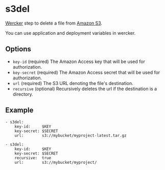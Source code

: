 # s3del

[Wercker] step to delete a file from [Amazon S3].

You can use application and deployment variables in wercker.

## Options

* `key-id` (required) The Amazon Access key that will be used for authorization.
* `key-secret` (required) The Amazon Access secret that will be used for authorization.
* `url` (required) The S3 URL denoting the file's destination.
* `recursive` (optional) Recursively deletes the url if the destination is a directory.

## Example

    - s3del:
        key-id:     $KEY
        key-secret: $SECRET
        url:        s3://mybucket/myproject-latest.tar.gz

    - s3del:
        key-id:     $KEY
        key-secret: $SECRET
        recursive:  true
        url:        s3://mybucket/myproject/

[Wercker]: http://wercker.com
[Amazon S3]: http://aws.amazon.com/s3
